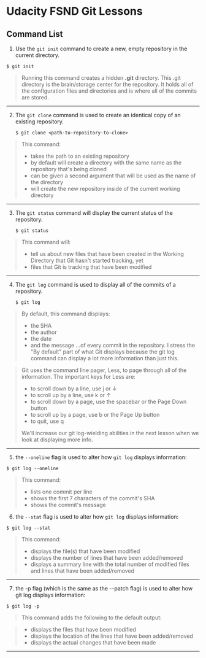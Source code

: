 
# Udacity FSND Git Lessons


## Command List

1. Use the ```git init``` command to create a new, empty repository in the current directory.

```` shell
$ git init
````
>Running this command creates a hidden **.git** directory. This .git directory is the brain/storage center for the repository. It holds all of the configuration files and directories and is where all of the commits are stored.

___

2. The ```git clone``` command is used to create an identical copy of an existing repository.
   ```` shell
   $ git clone <path-to-repository-to-clone>
   ````
>This command:
>* takes the path to an existing repository
>* by default will create a directory with the same name as the repository that's being cloned
>* can be given a second argument that will be used as the name of the directory
>* will create the new repository inside of the current working directory

___

3. The ```git status``` command will display the current status of the repository.

   ```` shell
   $ git status
   ````

>This command will:
>* tell us about new files that have been created in the Working Directory that Git hasn't started tracking, yet
>* files that Git is tracking that have been modified

____

4. The ```git log``` command is used to display all of the commits of a repository.
   
   ```` shell
   $ git log
   ````
>By default, this command displays:
>* the SHA
>* the author
>* the date
>* and the message
>...of every commit in the repository. I stress the "By default" part of what Git displays because the git log command can display a lot more information than just this.

>Git uses the command line pager, Less, to page through all of the information. The important keys for Less are:
>* to scroll down by a line, use j or ↓
>* to scroll up by a line, use k or ↑
>* to scroll down by a page, use the spacebar or the Page Down button
>* to scroll up by a page, use b or the Page Up button
>* to quit, use q
>
>We'll increase our git log-wielding abilities in the next lesson when we look at displaying more info.

____

5. the ```--oneline``` flag is used to alter how ```git log``` displays information:

```` shell
$ git log --oneline
````
>This command:
>* lists one commit per line
>* shows the first 7 characters of the commit's SHA
>* shows the commit's message

6. the ```--stat``` flag is used to alter how ```git log``` displays information:

````shell
$ git log --stat
````
>This command:
>* displays the file(s) that have been modified
>* displays the number of lines that have been added/removed
>* displays a summary line with the total number of modified files and lines that have been added/removed

____

7. the -p flag (which is the same as the --patch flag) is used to alter how git log displays information:

``` shell
$ git log -p
```
>This command adds the following to the default output:

>* displays the files that have been modified
>* displays the location of the lines that have been added/removed
>* displays the actual changes that have been made

___